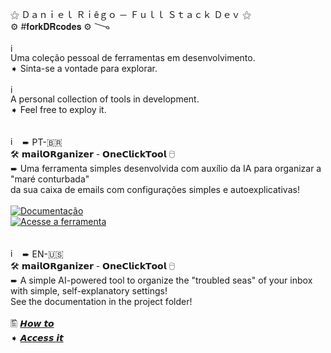 ⚝ Ｄａｎｉｅｌ Ｒｉêｇｏ － Ｆｕｌｌ Ｓｔａｃｋ Ｄｅｖ ⚝
<br>
⚙ #𝐟𝐨𝐫𝐤𝐃𝐑𝐜𝐨𝐝𝐞𝐬 ⚙ 
𐃆
<br><br>
<img width="15" height="15" alt="image" src="https://github.com/user-attachments/assets/2c16e080-b6e5-4814-9f4d-a67c78a92f7f" /><br> Uma coleção pessoal de ferramentas em desenvolvimento. <br>
➧ Sinta-se a vontade para explorar.
<br><br>
<img width="15" height="15" alt="image" src="https://github.com/user-attachments/assets/7b950cd2-f938-48e1-970e-4e8b7f31001b" /><br> A personal collection of tools in development.<br>
➧ Feel free to exploy it.
<br><br><br>
<img width="15" height="15" alt="image" src="https://github.com/user-attachments/assets/2c16e080-b6e5-4814-9f4d-a67c78a92f7f" /> ➨
PT-🇧🇷<br>
🛠 𝗺𝗮𝗶𝗹𝗢𝗥𝗴𝗮𝗻𝗶𝘇𝗲𝗿 - 𝗢𝗻𝗲𝗖𝗹𝗶𝗰𝗸𝗧𝗼𝗼𝗹 🖯<br>
➨ Uma ferramenta simples desenvolvida com auxílio da IA para organizar a "maré conturbada"<br>
da sua caixa de emails com configurações simples e autoexplicativas!
<br><br>
<a href="https://daniel.riegos.dev/forkDRcodes/doCmailOrganizer.html" target="_blank">
  <img src="https://img.shields.io/badge/🖺%20Documentação-3730a3?style=plastic" alt="Documentação"/>
</a> <br>
<a href="https://daniel.riegos.dev/forkDRcodes/doCmailOrganizer.html" target="_blank">
  <img src="https://img.shields.io/badge/➧%20Acesse-3730a3?style=plastic" alt="Acesse a ferramenta"/>
</a>
<br><br><br>
<img width="15" height="15" alt="image" src="https://github.com/user-attachments/assets/7b950cd2-f938-48e1-970e-4e8b7f31001b" /> ➨
 EN-🇺🇸<br>
🛠 𝗺𝗮𝗶𝗹𝗢𝗥𝗴𝗮𝗻𝗶𝘇𝗲𝗿 - 𝗢𝗻𝗲𝗖𝗹𝗶𝗰𝗸𝗧𝗼𝗼𝗹 🖯<br>
➨ A simple AI-powered tool to organize the "troubled seas" of your inbox with simple, self-explanatory settings!<br>
See the documentation in the project folder!
<br><br>
🖺 <a href="https://daniel.riegos.dev/forkDRcodes/doCmailOrganizer.html" target="_blank" text="Documentation" arial-label="Read the documentation.">𝙃𝙤𝙬 𝙩𝙤 </a><br>
➧ <a href="https://daniel.riegos.dev/forkDRcodes/doCmailOrganizer.html" target="_blank" text="Access" arial-label="Acess the tool.">𝘼𝙘𝙘𝙚𝙨𝙨 𝙞𝙩 </a>
